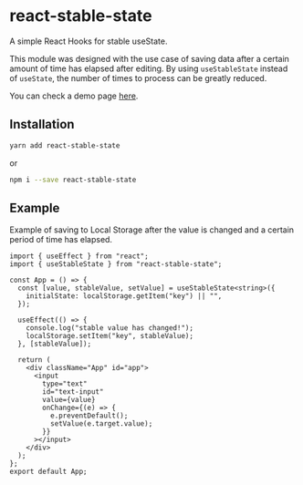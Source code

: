 # react-stable-state

A simple React Hooks for stable useState.

This module was designed with the use case of saving data after a certain amount of time has elapsed after editing. By using `useStableState` instead of `useState`, the number of times to process can be greatly reduced.

You can check a demo page [here](https://tsutomu-ikeda.github.io/react-stable-state-demo).

## Installation

```bash
yarn add react-stable-state
```

or

```bash
npm i --save react-stable-state
```

## Example

Example of saving to Local Storage after the value is changed and a certain period of time has elapsed.

```tsx
import { useEffect } from "react";
import { useStableState } from "react-stable-state";

const App = () => {
  const [value, stableValue, setValue] = useStableState<string>({
    initialState: localStorage.getItem("key") || "",
  });

  useEffect(() => {
    console.log("stable value has changed!");
    localStorage.setItem("key", stableValue);
  }, [stableValue]);

  return (
    <div className="App" id="app">
      <input
        type="text"
        id="text-input"
        value={value}
        onChange={(e) => {
          e.preventDefault();
          setValue(e.target.value);
        }}
      ></input>
    </div>
  );
};
export default App;
```
